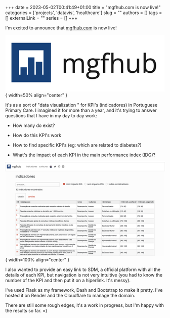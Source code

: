 +++
date = 2023-05-02T00:41:49+01:00
title = "mgfhub.com is now live!"
categories = ['projects', 'datavis', 'healthcare']
slug = ""
authors = []
tags = []
externalLink = ""
series = []
+++

I'm excited to announce that [mgfhub.com](https://mgfhub.com) is now live!

![](mgfhub.png "mgfhub.com"){ width=50% align="center" }

It's as a sort of "data visualization " for KPI's (indicadores) in Portuguese Primary Care.
I imagined it for more than a year, and it's trying to answer questions that I have in my day to day work:

- How many do exist?

- How do this KPI's work

- How to find specific KPI's (eg: which are related to diabetes?)

- What's the impact of each KPI in the main performance index (IDG)?

![](mgfhub_page.png "mgfhub indicadores"){ width=100% align="center" }

I also wanted to provide an easy link to SDM, a official platform with all the details of each KPI, but navigation is not very intuitive (you had to know the number of the KPI and then put it on a hiperlink. It's messy).

I've used Flask as my framework, Dash and Bootstrap to make it pretty.
I've hosted it on Render and the Cloudflare to manage the domain.

There are still some rough edges, it's a work in progress, but I'm happy with the results so far. =)